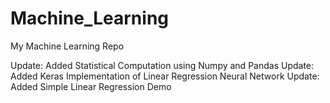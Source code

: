 # Machine_Learning
My Machine Learning Repo

Update: Added Statistical Computation using Numpy and Pandas
Update: Added Keras Implementation of Linear Regression Neural Network
Update: Added Simple Linear Regression Demo
